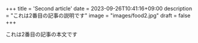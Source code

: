+++
title = 'Second article'
date = 2023-09-26T10:41:16+09:00
description = "これは2番目の記事の説明です"
image = "images/food2.jpg"
draft = false
+++

これは2番目の記事の本文です
